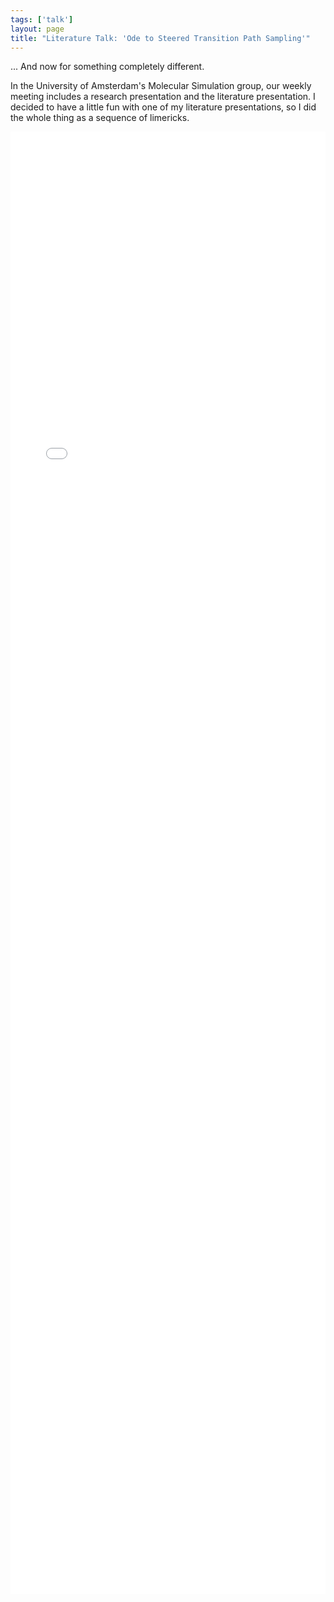 ```yaml
---
tags: ['talk']
layout: page
title: "Literature Talk: 'Ode to Steered Transition Path Sampling'"
---
```

... And now for something completely different.

In the University of Amsterdam's Molecular Simulation group, our weekly
meeting includes a research presentation and the literature presentation. I
decided to have a little fun with one of my literature presentations, so I
did the whole thing as a sequence of limericks.

<div class="videoWrapper">
<iframe width='100%' height='60%' src='//player.vimeo.com/video/81289093'
        frameborder='0' allowfullscreen></iframe>
</div>
